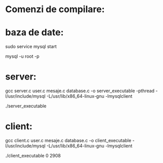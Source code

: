# Comenzi de compilare:

# baza de date:

sudo service mysql start

mysql -u root -p

# server:

gcc server.c user.c mesaje.c database.c -o server_executable -pthread -I/usr/include/mysql -L/usr/lib/x86_64-linux-gnu -lmysqlclient

./server_executable


# client:

gcc client.c user.c mesaje.c database.c -o client_executable -I/usr/include/mysql -L/usr/lib/x86_64-linux-gnu -lmysqlclient  

./client_executable 0 2908
